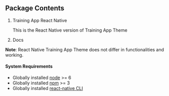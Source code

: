 
## Package Contents

1. Training App React Native

	This is the React Native version of Training App Theme

2. Docs

**Note**:  React Native Training App Theme does not differ in functionalities and working.

#### System Requirements

 * Globally installed [node](https://nodejs.org/en/) >= 6
 * Globally installed [npm](https://www.npmjs.com/) >= 3
 * Globally installed [react-native CLI](https://facebook.github.io/react-native/docs/getting-started.html)